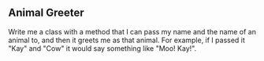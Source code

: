 ## Animal Greeter

Write me a class with a method that I can pass my name and the name of an
animal to, and then it greets me as that animal. For example, if I passed it
"Kay" and "Cow" it would say something like "Moo! Kay!".
